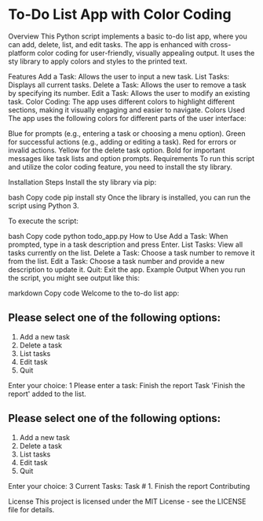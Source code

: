 # To-Do List App with Color Coding
Overview
This Python script implements a basic to-do list app, where you can add, delete, list, and edit tasks. The app is enhanced with cross-platform color coding for user-friendly, visually appealing output. It uses the sty library to apply colors and styles to the printed text.

Features
Add a Task: Allows the user to input a new task.
List Tasks: Displays all current tasks.
Delete a Task: Allows the user to remove a task by specifying its number.
Edit a Task: Allows the user to modify an existing task.
Color Coding: The app uses different colors to highlight different sections, making it visually engaging and easier to navigate.
Colors Used
The app uses the following colors for different parts of the user interface:

Blue for prompts (e.g., entering a task or choosing a menu option).
Green for successful actions (e.g., adding or editing a task).
Red for errors or invalid actions.
Yellow for the delete task option.
Bold for important messages like task lists and option prompts.
Requirements
To run this script and utilize the color coding feature, you need to install the sty library.

Installation Steps
Install the sty library via pip:

bash
Copy code
pip install sty
Once the library is installed, you can run the script using Python 3.

To execute the script:

bash
Copy code
python todo_app.py
How to Use
Add a Task: When prompted, type in a task description and press Enter.
List Tasks: View all tasks currently on the list.
Delete a Task: Choose a task number to remove it from the list.
Edit a Task: Choose a task number and provide a new description to update it.
Quit: Exit the app.
Example Output
When you run the script, you might see output like this:

markdown
Copy code
Welcome to the to-do list app:

Please select one of the following options:
-------------------------------------------
1. Add a new task
2. Delete a task
3. List tasks
4. Edit task
5. Quit

Enter your choice: 1
Please enter a task: Finish the report
Task 'Finish the report' added to the list.

Please select one of the following options:
-------------------------------------------
1. Add a new task
2. Delete a task
3. List tasks
4. Edit task
5. Quit

Enter your choice: 3
Current Tasks:
Task # 1. Finish the report
Contributing


License
This project is licensed under the MIT License - see the LICENSE file for details.

